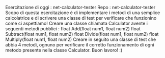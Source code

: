 Esercitazione di oggi : net-calculator-tester Repo : net-calculator-tester
Scopo di questa esercitazione è di implementare i metodi di una semplice calcolatrice e di scrivere una classe di test per verificare che funzionino come ci aspettiamo!
Creare una classe chiamata Calculator avente i seguenti metodi pubblici :
float Add(float num1, float num2)
float Subtract(float num1, float num2)
float Divide(float num1, float num2)
float Multiply(float num1, float num2)
Creare in seguito una classe di test che abbia 4 metodi, ognuno per verificare il corretto funzionamento di ogni metodo presente nella classe Calculator.
Buon lavoro! :)
